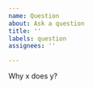 ```yaml
---
name: Question
about: Ask a question
title: ''
labels: question
assignees: ''

---
```


Why x does y?

